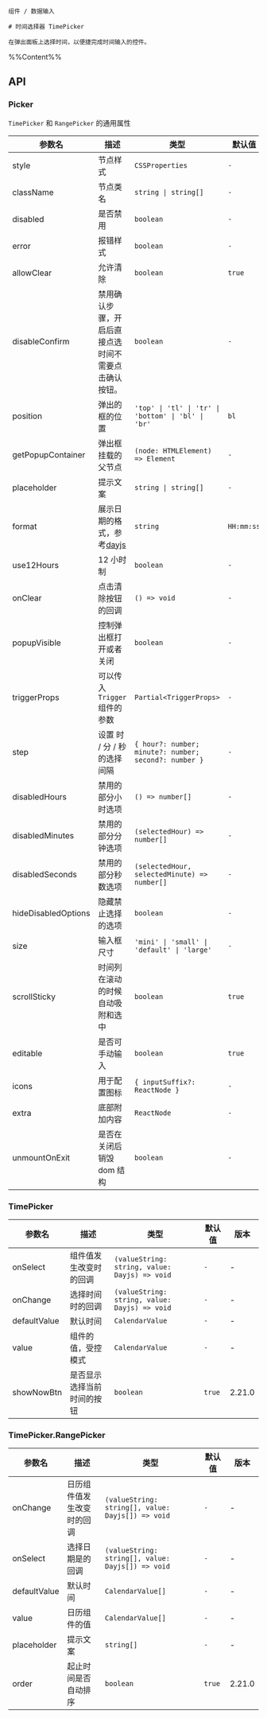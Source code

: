 `````
组件 / 数据输入

# 时间选择器 TimePicker

在弹出面板上选择时间，以便捷完成时间输入的控件。
`````

%%Content%%

## API

### Picker

`TimePicker` 和 `RangePicker` 的通用属性

|参数名|描述|类型|默认值|版本|
|---|---|---|---|---|
|style|节点样式|`CSSProperties`|`-`|-|
|className|节点类名|`string \| string[]`|`-`|-|
|disabled|是否禁用|`boolean`|`-`|-|
|error|报错样式|`boolean`|`-`|-|
|allowClear|允许清除|`boolean`|`true`|-|
|disableConfirm|禁用确认步骤，开启后直接点选时间不需要点击确认按钮。|`boolean`|`-`|2.12.0|
|position|弹出的框的位置|`'top' \| 'tl' \| 'tr' \| 'bottom' \| 'bl' \| 'br'`|`bl`|-|
|getPopupContainer|弹出框挂载的父节点|`(node: HTMLElement) => Element`|`-`|-|
|placeholder|提示文案|`string \| string[]`|`-`|-|
|format|展示日期的格式，参考[dayjs](https://github.com/iamkun/dayjs)|`string`|`HH:mm:ss`|-|
|use12Hours|12 小时制|`boolean`|`-`|-|
|onClear|点击清除按钮的回调|`() => void`|`-`|-|
|popupVisible|控制弹出框打开或者关闭|`boolean`|`-`|-|
|triggerProps|可以传入 `Trigger` 组件的参数|`Partial<TriggerProps>`|`-`|-|
|step|设置 时 / 分 / 秒 的选择间隔|`{ hour?: number; minute?: number; second?: number }`|`-`|-|
|disabledHours|禁用的部分小时选项|`() => number[]`|`-`|-|
|disabledMinutes|禁用的部分分钟选项|`(selectedHour) => number[]`|`-`|-|
|disabledSeconds|禁用的部分秒数选项|`(selectedHour, selectedMinute) => number[]`|`-`|-|
|hideDisabledOptions|隐藏禁止选择的选项|`boolean`|`-`|-|
|size|输入框尺寸|`'mini' \| 'small' \| 'default' \| 'large'`|`-`|-|
|scrollSticky|时间列在滚动的时候自动吸附和选中|`boolean`|`true`|2.23.0|
|editable|是否可手动输入|`boolean`|`true`|-|
|icons|用于配置图标|`{ inputSuffix?: ReactNode }`|`-`|-|
|extra|底部附加内容|`ReactNode`|`-`|-|
|unmountOnExit|是否在关闭后销毁 dom 结构|`boolean`|`-`|-|

### TimePicker

|参数名|描述|类型|默认值|版本|
|---|---|---|---|---|
|onSelect|组件值发生改变时的回调|`(valueString: string, value: Dayjs) => void`|`-`|-|
|onChange|选择时间时的回调|`(valueString: string, value: Dayjs) => void`|`-`|-|
|defaultValue|默认时间|`CalendarValue`|`-`|-|
|value|组件的值，受控模式|`CalendarValue`|`-`|-|
|showNowBtn|是否显示选择当前时间的按钮|`boolean`|`true`|2.21.0|

### TimePicker.RangePicker

|参数名|描述|类型|默认值|版本|
|---|---|---|---|---|
|onChange|日历组件值发生改变时的回调|`(valueString: string[], value: Dayjs[]) => void`|`-`|-|
|onSelect|选择日期是的回调|`(valueString: string[], value: Dayjs[]) => void`|`-`|-|
|defaultValue|默认时间|`CalendarValue[]`|`-`|-|
|value|日历组件的值|`CalendarValue[]`|`-`|-|
|placeholder|提示文案|`string[]`|`-`|-|
|order|起止时间是否自动排序|`boolean`|`true`|2.21.0|
